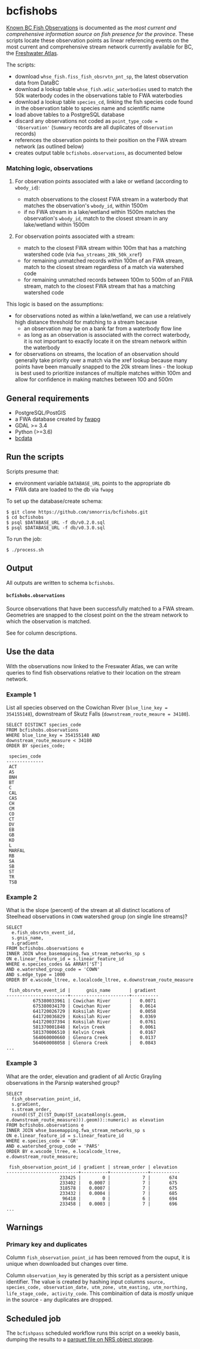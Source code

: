 # bcfishobs

[Known BC Fish Observations](https://catalogue.data.gov.bc.ca/dataset/known-bc-fish-observations-and-bc-fish-distributions) is documented as the *most current and comprehensive information source on fish presence for the province*. These scripts locate these observation points as linear referencing events on the most current and comprehensive stream network currently available for BC, the [Freshwater Atlas](https://www2.gov.bc.ca/gov/content/data/geographic-data-services/topographic-data/freshwater).

The scripts:

- download `whse_fish.fiss_fish_obsrvtn_pnt_sp`, the latest observation data from DataBC
- download a lookup table `whse_fish.wdic_waterbodies` used to match the 50k waterbody codes in the observations table to FWA waterbodies
- download a lookup table `species_cd`, linking the fish species code found in the observation table to species name and scientific name
- load above tables to a PostgreSQL database
- discard any observations not coded as `point_type_code = 'Observation'` (`Summary` records are all duplicates of `Observation` records)
- references the observation points to their position on the FWA stream network (as outlined below)
- creates output table `bcfishobs.observations`, as documented below

### Matching logic, observations

1. For observation points associated with a lake or wetland (according to `wbody_id`):

    - match observations to the closest FWA stream in a waterbody that matches the observation's `wbody_id`, within 1500m
    - if no FWA stream in a lake/wetland within 1500m matches the observation's `wbody_id`, match to the closest stream in any lake/wetland within 1500m

2. For observation points associated with a stream:

    - match to the closest FWA stream within 100m that has a matching watershed code (via `fwa_streams_20k_50k_xref`)
    - for remaining unmatched records within 100m of an FWA stream, match to the closest stream regardless of a match via watershed code
    - for remaining unmatched records between 100m to 500m of an FWA stream, match to the closest FWA stream that has a matching watershed code

This logic is based on the assumptions:

- for observations noted as within a lake/wetland, we can use a relatively high distance threshold for matching to a stream because
    -  an observation may be on a bank far from a waterbody flow line
    -  as long as an observation is associated with the correct waterbody, it is not important to exactly locate it on the stream network within the waterbody
- for observations on streams, the location of an observation should generally take priority over a match via the xref lookup because many points have been manually snapped to the 20k stream lines - the lookup is best used to prioritize instances of multiple matches within 100m and allow for confidence in making matches between 100 and 500m

## General requirements

- PostgreSQL/PostGIS 
- a FWA database created by [fwapg](https://github.com/smnorris/fwapg)
- GDAL >= 3.4
- Python (>=3.6)
- [bcdata](https://github.com/smnorris/bcdata)


## Run the scripts

Scripts presume that:

- environment variable `DATABASE_URL` points to the appropriate db
- FWA data are loaded to the db via `fwapg`

To set up the database/create schema:

    $ git clone https://github.com/smnorris/bcfishobs.git
    $ cd bcfishobs
    $ psql $DATABASE_URL -f db/v0.2.0.sql
    $ psql $DATABASE_URL -f db/v0.3.0.sql

To run the job:

    $ ./process.sh

## Output

All outputs are written to schema `bcfishobs`.

#### `bcfishobs.observations`

Source observations that have been successfully matched to a FWA stream.
Geometries are snapped to the closest point on the the stream network to which the observation is matched.

See <url> for column descriptions.


## Use the data

With the observations now linked to the Freswater Atlas, we can write queries to find fish observations relative to their location on the stream network.

### Example 1

List all species observed on the Cowichan River (`blue_line_key = 354155148`), downstream of Skutz Falls (`downstream_route_meaure = 34180`).

```
SELECT DISTINCT species_code
FROM bcfishobs.observations
WHERE blue_line_key = 354155148 AND
downstream_route_measure < 34180
ORDER BY species_code;

 species_code
--------------
 ACT
 AS
 BNH
 BT
 C
 CAL
 CAS
 CH
 CM
 CO
 CT
 DV
 EB
 GB
 KO
 L
 MARFAL
 RB
 SA
 SB
 ST
 TR
 TSB
```

### Example 2

What is the slope (percent) of the stream at all distinct locations of Steelhead observations in `COWN` watershed group (on single line streams)?

```
SELECT 
  e.fish_obsrvtn_event_id,
  s.gnis_name,
  s.gradient
FROM bcfishobs.observations e
INNER JOIN whse_basemapping.fwa_stream_networks_sp s
ON e.linear_feature_id = s.linear_feature_id
WHERE e.species_codes && ARRAY['ST']
AND e.watershed_group_code = 'COWN'
AND s.edge_type = 1000
ORDER BY e.wscode_ltree, e.localcode_ltree, e.downstream_route_measure

 fish_obsrvtn_event_id |      gnis_name       | gradient 
-----------------------+----------------------+----------
          675380033961 | Cowichan River       |   0.0071
          675380034170 | Cowichan River       |   0.0614
          641720026729 | Koksilah River       |   0.0058
          641720036829 | Koksilah River       |   0.0369
          641720037394 | Koksilah River       |   0.0761
          581370001848 | Kelvin Creek         |   0.0061
          581370006510 | Kelvin Creek         |   0.0167
          564060000660 | Glenora Creek        |   0.0137
          564060008058 | Glenora Creek        |   0.0843
...
```

### Example 3

What are the order, elevation and gradient of all Arctic Grayling observations in the Parsnip watershed group?

```
SELECT
  fish_observation_point_id,
  s.gradient,
  s.stream_order,
  round((ST_Z((ST_Dump(ST_LocateAlong(s.geom, e.downstream_route_measure))).geom))::numeric) as elevation
FROM bcfishobs.observations e
INNER JOIN whse_basemapping.fwa_stream_networks_sp s
ON e.linear_feature_id = s.linear_feature_id
WHERE e.species_code = 'GR'
AND e.watershed_group_code = 'PARS'
ORDER BY e.wscode_ltree, e.localcode_ltree, e.downstream_route_measure;

 fish_observation_point_id | gradient | stream_order | elevation 
---------------------------+----------+--------------+-----------
                    233425 |        0 |            7 |       674
                    233402 |   0.0007 |            7 |       675
                    318578 |   0.0007 |            7 |       675
                    233432 |   0.0004 |            7 |       685
                     96418 |        0 |            6 |       694
                    233458 |   0.0003 |            7 |       696
...
```

## Warnings

### Primary key and duplicates

Column `fish_observation_point_id` has been removed from the ouput, it is unique when downloaded but changes over time.

Column `observation_key` is generated by this script as a persistent unique identifier.  The value is created by hashing input columns `source, species_code, observation_date, utm_zone, utm_easting, utm_northing, life_stage_code, activity_code`. This combinaition of data is *mostly* unique in the source - any duplicates are dropped.

## Scheduled job

The `bcfishpass` scheduled workflow runs this script on a weekly basis, dumping the results to a [parquet file on NRS object storage](https://nrs.objectstore.gov.bc.ca/bchamp/bcfishobs/observations.parquet).